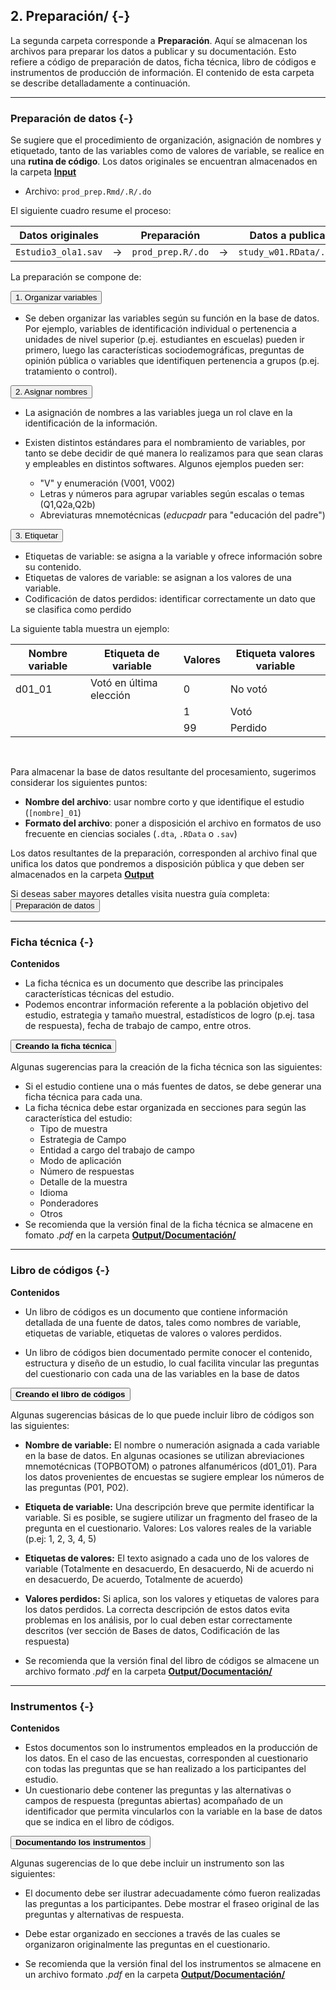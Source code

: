 ## <i class="fa fa-folder-open" aria-hidden="true"></i> 2. Preparación/ {-}

La segunda carpeta corresponde a **Preparación**. Aquí se almacenan los archivos para preparar los datos a publicar y su documentación. Esto refiere a código de preparación de datos, ficha técnica, libro de códigos e instrumentos de producción de información. El contenido de esta carpeta se describe detalladamente a continuación.

---

### <i class="fa fa-code" aria-hidden="true"></i> Preparación de datos {-}

Se sugiere que el procedimiento de organización, asignación de nombres y etiquetado, tanto de las variables como de valores de variable, se realice en una **rutina de código**. Los datos originales se encuentran almacenados en la carpeta [**Input**](input.html#input)

* Archivo: `prod_prep.Rmd/.R/.do `

El siguiente cuadro resume el proceso:

| Datos originales    |               | Preparación     |               | Datos a publicar  |
|---------------------|---------------|-----------------|---------------|-------------------|
| `Estudio3_ola1.sav` | $\rightarrow$ | `prod_prep.R/.do `| $\rightarrow$ | `study_w01.RData/.dta` |


La preparación se compone de:

<button class="accordion">1. Organizar variables </button>
<div class="panel">

* Se deben organizar las variables según su función en la base de datos. Por ejemplo, variables de identificación individual o pertenencia a unidades de nivel superior (p.ej. estudiantes en escuelas) pueden ir primero, luego las características sociodemográficas, preguntas de opinión pública o variables que identifiquen pertenencia a grupos (p.ej. tratamiento o control). 
</div>

<button class="accordion">2. Asignar nombres</button>
<div class="panel">

* La asignación de nombres a las variables juega un rol clave en la identificación de la información. 

* Existen distintos estándares para el nombramiento de variables, por tanto se debe decidir de qué manera lo realizamos para que sean claras y empleables en distintos softwares. Algunos ejemplos pueden ser: 

  * "V" y enumeración (V001, V002)
  * Letras y números para agrupar variables según escalas o temas (Q1,Q2a,Q2b)
  * Abreviaturas mnemotécnicas (_educpadr_ para "educación del padre")

</div>

<button class="accordion">3. Etiquetar </button>
<div class="panel">

* Etiquetas de variable: se asigna a la variable y ofrece información sobre su contenido.
* Etiquetas de valores de variable: se asignan a los valores de una variable.
* Codificación de datos perdidos: identificar correctamente un dato que se clasifica como perdido

La siguiente tabla muestra un ejemplo:

| Nombre variable | Etiqueta de variable    | Valores | Etiqueta valores variable |
|-----------------|-------------------------|---------|---------------------------|
| d01_01          | Votó en última elección | 0       | No votó                   |
|                 |                         | 1       | Votó                      |
|                 |                         | 99      | Perdido                   |

</div>

</br>

Para almacenar la base de datos resultante del procesamiento, sugerimos considerar los siguientes puntos:

* **Nombre del archivo**: usar nombre corto y que identifique el estudio (`[nombre]_01`)
* **Formato del archivo**: poner a disposición el archivo en formatos de uso frecuente en ciencias sociales (`.dta`, `.RData` o `.sav`) 

Los datos resultantes de la preparación, corresponden al archivo final que unifica los datos que pondremos a disposición pública y que deben ser almacenados en la carpeta [**Output**](output.html#output)

Si deseas saber mayores detalles visita nuestra guía completa: <a href="https://lisa-coes.github.io/lisa-book/consejos-para-la-apertura-de-datos-de-investigaci%C3%B3n-social.html#datos-cuantitativos">
   <button class="btn btn-template-main">Preparación de datos</button>
</a>

---

### <i class="fa fa-file-text" aria-hidden="true"></i> Ficha técnica {-}

**Contenidos**

* La ficha técnica es un documento que describe las principales características técnicas del estudio. 
* Podemos encontrar información referente a la población objetivo del estudio, estrategia y tamaño muestral, estadísticos de logro (p.ej. tasa de respuesta), fecha de trabajo de campo, entre otros.

<button class="accordion" style = "font-weight: bold;">Creando la ficha técnica</button>
<div class="panel">

Algunas sugerencias para la creación de la ficha técnica son las siguientes:

* Si el estudio contiene una o más fuentes de datos, se debe generar una ficha técnica para cada una. 
* La ficha técnica debe estar organizada en secciones para según las característica del estudio: 
  - Tipo de muestra
  - Estrategia de Campo
  - Entidad a cargo del trabajo de campo
  - Modo de aplicación
  - Número de respuestas
  - Detalle de la muestra 
  - Idioma
  - Ponderadores
  - Otros 
* Se recomienda que la versión final de la ficha técnica se almacene en fomato _.pdf_ en la carpeta [**Output/Documentación/**](output.html#documentaci%C3%B3n)
</div>

---

### <i class="fa fa-file-text" aria-hidden="true"></i> Libro de códigos {-}

**Contenidos**

* Un libro de códigos es un documento que contiene información detallada de una fuente de datos, tales como nombres de variable, etiquetas de variable, etiquetas de valores o valores perdidos. 

* Un libro de códigos bien documentado permite conocer el contenido, estructura y diseño de un estudio, lo cual facilita vincular las preguntas del cuestionario con cada una de las variables en la base de datos

<button class="accordion" style = "font-weight: bold;">Creando el libro de códigos</button>
<div class="panel">

Algunas sugerencias básicas de lo que puede incluir libro de códigos son las siguientes:

* **Nombre de variable:** El nombre o numeración asignada a cada variable en la base de datos. En algunas ocasiones se utilizan abreviaciones mnemotécnicas (TOPBOTOM) o patrones alfanuméricos (d01_01). Para los datos provenientes de encuestas se sugiere emplear los números de las preguntas (P01, P02).
* **Etiqueta de variable:** Una descripción breve que permite identificar la variable. Si es posible, se sugiere utilizar un fragmento del fraseo de la pregunta en el cuestionario.
Valores: Los valores reales de la variable (p.ej: 1, 2, 3, 4, 5)
* **Etiquetas de valores:** El texto asignado a cada uno de los valores de variable (Totalmente en desacuerdo, En desacuerdo, Ni de acuerdo ni en desacuerdo, De acuerdo, Totalmente de acuerdo)
* **Valores perdidos:** Si aplica, son los valores y etiquetas de valores para los datos perdidos. La correcta descripción de estos datos evita problemas en los análisis, por lo cual deben estar correctamente descritos (ver sección de Bases de datos, Codificación de las respuesta)

* Se recomienda que la versión final del libro de códigos se almacene un archivo formato _.pdf_ en la carpeta [**Output/Documentación/**](output.html#documentaci%C3%B3n)

</div>

---

### <i class="fa fa-file-text" aria-hidden="true"></i> Instrumentos {-}

**Contenidos**

* Estos documentos son lo instrumentos empleados en la producción de los datos. En el caso de las encuestas, corresponden al cuestionario con todas las preguntas que se han realizado a los participantes del estudio.  
* Un cuestionario debe contener las preguntas y las alternativas o campos de respuesta (preguntas abiertas) acompañado de un identificador que permita vincularlos con la variable en la base de datos que se indica en el libro de códigos.


<button class="accordion" style = "font-weight: bold;">Documentando los instrumentos</button>
<div class="panel">

Algunas sugerencias de lo que debe incluir un instrumento son las siguientes:


* El documento debe ser ilustrar adecuadamente cómo fueron realizadas las preguntas a los participantes. Debe mostrar el fraseo original de las preguntas y alternativas de respuesta.
* Debe estar organizado en secciones a través de las cuales se organizaron originalmente las preguntas en el cuestionario.

* Se recomienda que la versión final del los instrumentos se almacene en un archivo formato _.pdf_ en la carpeta [**Output/Documentación/**](output.html#documentaci%C3%B3n)

</div>


<script>
var acc = document.getElementsByClassName("accordion");
var i;

for (i = 0; i < acc.length; i++) {
  acc[i].addEventListener("click", function() {
    this.classList.toggle("active");
    var panel = this.nextElementSibling;
    if (panel.style.maxHeight) {
      panel.style.maxHeight = null;
    } else {
      panel.style.maxHeight = panel.scrollHeight + "px";
    }
  });
}
</script>

